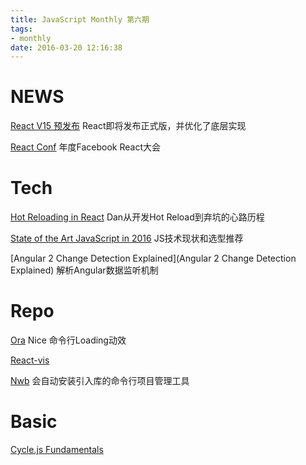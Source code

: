 ```yaml
---
title: JavaScript Monthly 第六期
tags:
- monthly
date: 2016-03-20 12:16:38
---
```

# NEWS

[React V15 预发布](https://facebook.github.io/react/blog/2016/03/07/react-v15-rc1.html)
React即将发布正式版，并优化了底层实现

[React Conf](https://www.youtube.com/watch?v=MGuKhcnrqGA&list=PLb0IAmt7-GS0M8Q95RIc2lOM6nc77q1IY)
年度Facebook React大会

# Tech

[Hot Reloading in React](https://medium.com/@dan_abramov/hot-reloading-in-react-1140438583bf)
Dan从开发Hot Reload到弃坑的心路历程

[State of the Art JavaScript in 2016](https://medium.com/javascript-and-opinions/state-of-the-art-javascript-in-2016-ab67fc68eb0b)
JS技术现状和选型推荐

[Angular 2 Change Detection Explained](Angular 2 Change Detection Explained)
解析Angular数据监听机制

# Repo

[Ora](https://github.com/sindresorhus/ora)
Nice 命令行Loading动效

[React-vis](https://github.com/uber-common/react-vis)

[Nwb](https://github.com/insin/nwb)
会自动安装引入库的命令行项目管理工具

# Basic

[Cycle.js Fundamentals](https://egghead.io/series/cycle-js-fundamentals)